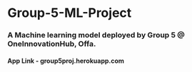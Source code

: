 # Group-5-ML-Project
### A Machine learning model deployed by Group 5 @ OneInnovationHub, Offa.
#### App Link - group5proj.herokuapp.com
